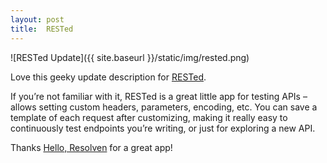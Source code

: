 ```yaml
---
layout: post
title:  RESTed
---
```


![RESTed Update]({{ site.baseurl }}/static/img/rested.png)

Love this geeky update description for [RESTed](https://itunes.apple.com/us/app/rested-simple-http-requests/id421879749?mt=12).

If you’re not familiar with it, RESTed is a great little app for testing APIs – allows setting custom headers, parameters, encoding, etc. You can save a template of each request after customizing, making it really easy to continuously test endpoints you’re writing, or just for exploring a new API.

Thanks [Hello, Resolven](http://www.helloresolven.com/) for a great app!
